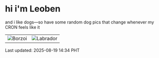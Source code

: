 # hi i'm Leoben

and i like dogs—so have some random dog pics that change whenever my CRON feels like it

|  |  |
|--------|----------|
| ![Borzoi](https://random-dog-vercel.vercel.app/api/random-borzoi?v=1755585298) | ![Labrador](https://random-dog-vercel.vercel.app/api/random-labrador?v=1755585298) |

Last updated: 2025-08-19 14:34 PHT
